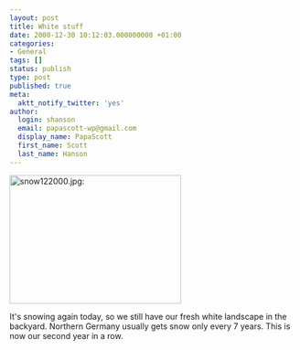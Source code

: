 ```yaml
---
layout: post
title: White stuff
date: 2000-12-30 10:12:03.000000000 +01:00
categories:
- General
tags: []
status: publish
type: post
published: true
meta:
  aktt_notify_twitter: 'yes'
author:
  login: shanson
  email: papascott-wp@gmail.com
  display_name: PapaScott
  first_name: Scott
  last_name: Hanson
---
```

<p><img src="http://www.papascott.de/wordpress/wp-content/uploads/2000/12/snow122000.jpg" height="225" width="300" border="0" alt="snow122000.jpg: " /></p>
<p>It's snowing again today, so we still have our fresh white landscape in the backyard. Northern Germany usually gets snow only every 7 years. This is now our second year in a row.</p>
